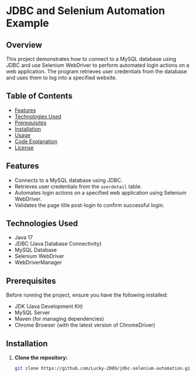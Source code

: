 # JDBC and Selenium Automation Example

## Overview

This project demonstrates how to connect to a MySQL database using JDBC and use Selenium WebDriver to perform automated login actions on a web application. The program retrieves user credentials from the database and uses them to log into a specified website.

## Table of Contents

- [Features](#features)
- [Technologies Used](#technologies-used)
- [Prerequisites](#prerequisites)
- [Installation](#installation)
- [Usage](#usage)
- [Code Explanation](#code-explanation)
- [License](#license)

## Features

- Connects to a MySQL database using JDBC.
- Retrieves user credentials from the `userdetail` table.
- Automates login actions on a specified web application using Selenium WebDriver.
- Validates the page title post-login to confirm successful login.

## Technologies Used

- Java 17
- JDBC (Java Database Connectivity)
- MySQL Database
- Selenium WebDriver
- WebDriverManager

## Prerequisites

Before running the project, ensure you have the following installed:

- JDK (Java Development Kit)
- MySQL Server
- Maven (for managing dependencies)
- Chrome Browser (with the latest version of ChromeDriver)

## Installation

1. **Clone the repository:**
   ```bash
   git clone https://github.com/Lucky-2089/jdbc-selenium-automation.git
